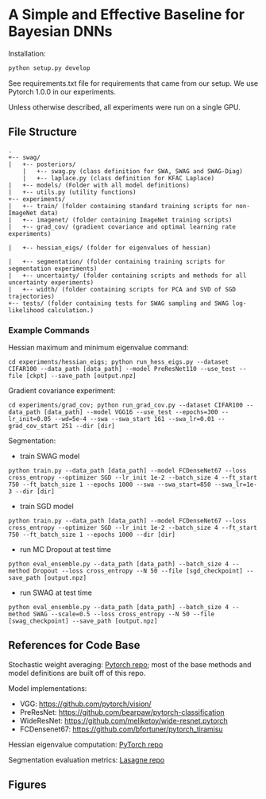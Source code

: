 # A Simple and Effective Baseline for Bayesian DNNs

Installation:
```bash
python setup.py develop
```

See requirements.txt file for requirements that came from our setup. We use Pytorch 1.0.0 in our experiments.

Unless otherwise described, all experiments were run on a single GPU.

## File Structure

```
.
+-- swag/
|   +-- posteriors/
    |   +-- swag.py (class definition for SWA, SWAG and SWAG-Diag)
    |   +-- laplace.py (class definition for KFAC Laplace)
|   +-- models/ (Folder with all model definitions)
|   +-- utils.py (utility functions)
+-- experiments/
|   +-- train/ (folder containing standard training scripts for non-ImageNet data)
|   +-- imagenet/ (folder containing ImageNet training scripts)
|   +-- grad_cov/ (gradient covariance and optimal learning rate experiments)      

|   +-- hessian_eigs/ (folder for eigenvalues of hessian)

|   +-- segmentation/ (folder containing training scripts for segmentation experiments)
|   +-- uncertainty/ (folder containing scripts and methods for all uncertainty experiments)
|   +-- width/ (folder containing scripts for PCA and SVD of SGD trajectories)
+-- tests/ (folder containing tests for SWAG sampling and SWAG log-likelihood calculation.)
```

### Example Commands

Hessian maximum and minimum eigenvalue command:

```cd experiments/hessian_eigs; python run_hess_eigs.py --dataset CIFAR100 --data_path [data_path] --model PreResNet110 --use_test --file [ckpt] --save_path [output.npz] ```

Gradient covariance experiment:

```cd experiments/grad_cov; python run_grad_cov.py --dataset CIFAR100 --data_path [data_path] --model VGG16 --use_test --epochs=300 --lr_init=0.05 --wd=5e-4 --swa --swa_start 161 --swa_lr=0.01 --grad_cov_start 251 --dir [dir] ```

Segmentation:
  - train SWAG model

  ```python train.py --data_path [data_path] --model FCDenseNet67 --loss cross_entropy --optimizer SGD --lr_init 1e-2 --batch_size 4 --ft_start 750 --ft_batch_size 1 --epochs 1000 --swa --swa_start=850 --swa_lr=1e-3 --dir [dir] ```

  - train SGD model
  
  ```python train.py --data_path [data_path] --model FCDenseNet67 --loss cross_entropy --optimizer SGD --lr_init 1e-2 --batch_size 4 --ft_start 750 --ft_batch_size 1 --epochs 1000 --dir [dir] ```
  
  - run MC Dropout at test time
  
  ```python eval_ensemble.py --data_path [data_path] --batch_size 4 --method Dropout --loss cross_entropy --N 50 --file [sgd_checkpoint] --save_path [output.npz] ```
  
  - run SWAG at test time
  
  ```python eval_ensemble.py --data_path [data_path] --batch_size 4 --method SWAG --scale=0.5 --loss cross_entropy --N 50 --file [swag_checkpoint] --save_path [output.npz] ```

## References for Code Base

Stochastic weight averaging: [Pytorch repo](https://github.com/timgaripov/swa/); most of the base methods and model definitions are built off of this repo.

Model implementations:
  - VGG: https://github.com/pytorch/vision/
  - PreResNet: https://github.com/bearpaw/pytorch-classification
  - WideResNet: https://github.com/meliketoy/wide-resnet.pytorch
  - FCDensenet67: https://github.com/bfortuner/pytorch_tiramisu

Hessian eigenvalue computation: [PyTorch repo](https://github.com/tomgoldstein/loss-landscape)

Segmentation evaluation metrics: [Lasagne repo](https://github.com/SimJeg/FC-DenseNet/blob/master/metrics.py)

## Figures 

<!b ToDo -->